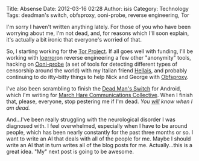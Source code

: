 Title: Absense
Date: 2012-03-16 02:28
Author: isis
Category: Technology
Tags: deadman's switch, obfsproxy, ooni-probe, reverse engineering, Tor

I'm sorry I haven't written anything lately. For those of you who have
been worrying about me, I'm not dead, and, for reasons which I'll soon
explain, it's actually a bit ironic that everyone's worried of that.

So, I starting working for the [Tor Project][]. If all goes well with
funding, I'll be working with [Ioerror][]on reverse engineering a few
other "anonymity" tools, hacking on [Ooni-probe][] (a set of tools for
detecting different types of censorship around the world) with my
Italian friend [Hellais][], and probably continuing to do itty-bitty
things to help Nick and George with [Obfsproxy][].

I've also been scrambling to finish the [Dead Man's Switch][] for
Android, which I'm writing for [March Hare Communications Collective][].
When I finish that, please, everyone, stop pestering me if I'm dead.
*You [will][] know when I am dead.*

And...I've been really struggling with the neurological disorder I was
diagnosed with. I feel overwhelmed, especially when I have to be around
people, which has been nearly constantly for the past three months or
so. I want to write an AI that deals with all of the people for me.
Maybe I should write an AI that in turn writes all of the blog posts for
me. Actually...this is a great idea. "My" next post is going to be
awesome.

  [Tor Project]: https://www.torproject.org/
  [Ioerror]: https://twitter.com/#!/ioerror
  [Ooni-probe]: https://github.com/isislovecruft/ooni-probe
  [Hellais]: https://twitter.com/#!/hellais
  [Obfsproxy]: https://blog.torproject.org/blog/obfsproxy-next-step-censorship-arms-race
  [Dead Man's Switch]: https://github.com/isislovecruft/DeadmansSwitch_Android
  [March Hare Communications Collective]: http://comms.hackbloc.org/
  [will]: https://en.wikipedia.org/wiki/Daemon_%28technothriller_series%29
